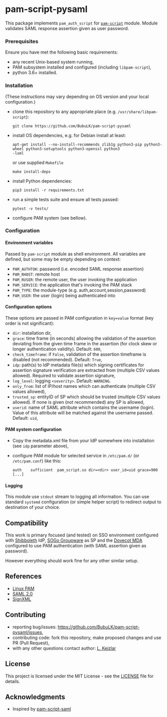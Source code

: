 # pam-script-pysaml
This package implements `pam_auth_script` for 
[`pam-script`](https://manpages.debian.org/testing/libpam-script/pam-script.7.en.html) module. Module
validates SAML response assertion given as user password.


### Prerequisites
Ensure you have met the following basic requirements:

* any recent Unix-based system running,
* PAM subsystem installed and configured (including `libpam-script`),
* python 3.6+ installed.

### Installation
(These instructions may vary depending on OS version and your local configuration.)

* clone this repository to any appropriate place (e.g. `/usr/share/libpam-script`):
    ```commandline
    git clone https://github.com/BubuLK/pam-script-pysaml
    ```
* install OS dependencies, e.g. for Debian install at least:
    ```commandline
  apt-get install --no-install-recommends zlib1g python3-pip python3-wheel python3-setuptools python3-openssl python3
  -lxml
    ```
  or use supplied `Makefile`
  ```commandline
  make install-deps
  
* install Python dependencies:
    ```commandline
    pip3 install -r requirements.txt
    ```
* run a simple tests suite and ensure all tests passed:
    ```commandline
    pytest -v tests/
    ```
* configure PAM system (see bellow).

### Configuration
#### Environment variables
Passed by `pam-script` module as shell environment. All variables are defined,
but some may be empty depending on context:

* `PAM_AUTHTOK`:    password (i.e. encoded SAML response assertion)
* `PAM_RHOST`:      remote host
* `PAM_RUSER`:      the remote user, the user invoking the application
* `PAM_SERVICE`:    the application that's invoking the PAM stack
* `PAM_TYPE`:       the module-type (e.g. auth,account,session,password)
* `PAM_USER`:       the user (login) being authenticated into

#### Configuration options
These options are passed in PAM configuration in `key=value` format (key order
is not significant):

* `dir`: installation dir,
* `grace`: time frame (in seconds) allowing the validation of the assertion
    deviating from the given time frame in the assertion 
    (for clock skew or longer authentication validity). Default: `600`,
* `check_timeframe`: if `False`, validation of the assertion timeframe 
    is disabled (not recommended). Default: `True`,
* `idp`: path(s) to IdP metadata file(s) which signing certificates for assertion
    signature verification are extracted from (multiple CSV values allowed).
    Required to validate assertion signature,
* `log_level`: logging `<severity>`. Default: `WARNING`.
* `only_from`: list of IP/host names which can authenticate
    (multiple CSV values allowed),
* `trusted_sp`: entityID of SP which should be trusted (multiple CSV values allowed).
    If none is given (not recommended) any SP is allowed,
* `userid`: name of SAML attribute which contains the username (login). Value
   of this attribute will be matched against the username passed. Default: `uid`,

#### PAM system configuration
* Copy the metadata.xml file from your IdP somewhere into installation
  (see `idp` parameter above),
* configure PAM module for selected service in `/etc/pam.d/` (or `/etc/pam.conf`)
  like this:

    ```
    auth	sufficient	pam_script.so dir=<dir> user_id=uid grace=900 [...]
    ```

#### Logging
This module use `stdout` stream to logging all information. You can use standard
`systemd` configuration (or simple helper script) to redirect output to
destination of your choice.

## Compatibility
This work is primary focused (and tested) on SSO environment configured with
[Shibboleth](https://www.shibboleth.net/) IdP, [SOGo Groupware](https://sogo.nu/)
as SP and the [Dovecot MDA](http://dovecot.org/)
configured to use PAM authentication (with SAML assertion given as password).

However everything should work fine for any other similar setup.


## References
* [Linux PAM](https://en.wikipedia.org/wiki/Linux_PAM)
* [SAML 2.0](https://en.wikipedia.org/wiki/SAML_2.0)
* [SignXML](https://github.com/XML-Security/signxml)

## Contributing
* reporting bug/issues: https://github.com/BubuLK/pam-script-pysaml/issues,
* contributing code: fork this repository, make proposed changes and use
  PR (Pull Request),
* with any other questions contact author: [L. Kejzlar](mailto:kejzlar@gmail.com) 


## License
This project is licensed under the MIT License - see the [LICENSE](LICENSE)
file for details.

## Acknowledgments
* Inspired by [pam-script-saml](https://github.com/ck-ws/pam-script-saml)
